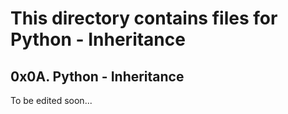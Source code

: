 # This directory contains files for Python - Inheritance

## 0x0A. Python - Inheritance

To be edited soon...
